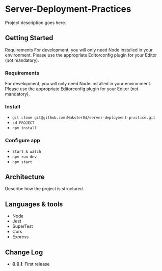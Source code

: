 # Server-Deployment-Practices
Project description goes here.

## Getting Started
Requirements For development, you will only need Node installed in your environment. Please use the appropriate Editorconfig plugin for your Editor (not mandatory).

### Requirements
For development, you will only need Node installed in your environment. Please use the appropriate Editorconfig plugin for your Editor (not mandatory).

### Install
* `git clone git@github.com:Makster04/server-deployment-practice.git`
* `cd PROJECT`
* `npm install`

### Configure app
* `Start & watch`
* `npm run dev`
* `npm start`

## Architecture
Describe how the project is structured.

## Languages & tools
- Node
- Jest
- SuperTest
- Cors
- Express

## Change Log
- **0.0.1**: First release





